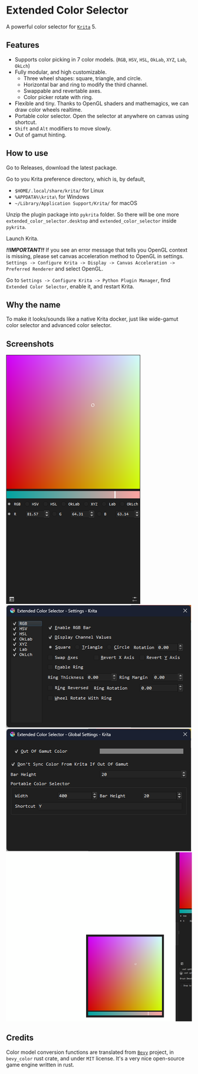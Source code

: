 # Extended Color Selector

A powerful color selector for [`Krita`](https://krita.org/) 5.

## Features

- Supports color picking in 7 color models. (`RGB`, `HSV`, `HSL`, `OkLab`, `XYZ`, `Lab`, `OkLch`)
- Fully modular, and high customizable.
  - Three wheel shapes: square, triangle, and circle.
  - Horizontal bar and ring to modify the third channel.
  - Swappable and revertable axes.
  - Color picker rotate with ring.
- Flexible and tiny. Thanks to OpenGL shaders and mathemagics, we can draw color wheels realtime.
- Portable color selector. Open the selector at anywhere on canvas using shortcut.
- `Shift` and `Alt` modifiers to move slowly.
- Out of gamut hinting.

## How to use

Go to Releases, download the latest package.

Go to you Krita preference directory, which is, by default,

- `$HOME/.local/share/krita/` for Linux
- `%APPDATA%\krita\` for Windows
- `~/Library/Application Support/Krita/` for macOS

Unzip the plugin package into `pykrita` folder. So there will be one more `extended_color_selector.desktop` and `extended_color_selector` inside `pykrita`.

Launch Krita.

***!!IMPORTANT!!*** If you see an error message that tells you OpenGL context is missing, please set canvas acceleration method to OpenGL in settings. `Settings -> Configure Krita -> Display -> Canvas Acceleration -> Preferred Renderer` and select OpenGL.

Go to `Settings -> Configure Krita -> Python Plugin Manager`, find `Extended Color Selector`, enable it, and restart Krita.

## Why the name

To make it looks/sounds like a native Krita docker, just like wide-gamut color selector and advanced color selector.

## Screenshots

![](./images/screenshot_0.png)
![](./images/screenshot_1.png)
![](./images/screenshot_2.png)
![](./images/screenshot_3.png)

## Credits

Color model conversion functions are translated from [`Bevy`](https://bevy.org/) project, in `bevy_color` rust crate, and under `MIT` license. It's a very nice open-source game engine written in rust.
